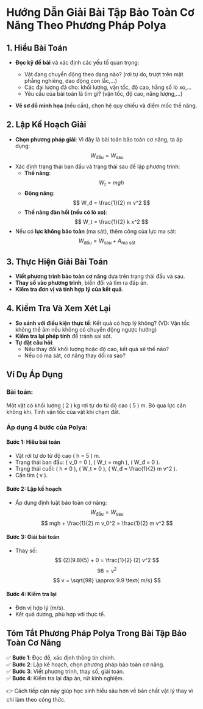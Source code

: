 # Hướng Dẫn Giải Bài Tập Bảo Toàn Cơ Năng Theo Phương Pháp Polya

## 1. Hiểu Bài Toán
- **Đọc kỹ đề bài** và xác định các yếu tố quan trọng:
  - Vật đang chuyển động theo dạng nào? (rơi tự do, trượt trên mặt phẳng nghiêng, dao động con lắc,...)
  - Các đại lượng đã cho: khối lượng, vận tốc, độ cao, hằng số lò xo,...
  - Yêu cầu của bài toán là tìm gì? (vận tốc, độ cao, năng lượng,…)

- **Vẽ sơ đồ minh họa** (nếu cần), chọn hệ quy chiếu và điểm mốc thế năng.

## 2. Lập Kế Hoạch Giải
- **Chọn phương pháp giải**: Vì đây là bài toán bảo toàn cơ năng, ta áp dụng:
  $$
  W_{\text{đầu}} = W_{\text{sau}}
  $$
- Xác định trạng thái ban đầu và trạng thái sau để lập phương trình:
  - **Thế năng**:
    $$
    W_t = mgh
    $$
  - **Động năng**:
    $$
    W_đ = \frac{1}{2} m v^2
    $$
  - **Thế năng đàn hồi (nếu có lò xo)**:
    $$
    W_t = \frac{1}{2} k x^2
    $$
- Nếu có **lực không bảo toàn** (ma sát), thêm công của lực ma sát:
  $$
  W_{\text{đầu}} = W_{\text{sau}} + A_{\text{ma sát}}
  $$

## 3. Thực Hiện Giải Bài Toán
- **Viết phương trình bảo toàn cơ năng** dựa trên trạng thái đầu và sau.
- **Thay số vào phương trình**, biến đổi và tìm ra đáp án.
- **Kiểm tra đơn vị và tính hợp lý của kết quả**.

## 4. Kiểm Tra Và Xem Xét Lại
- **So sánh với điều kiện thực tế**: Kết quả có hợp lý không? (VD: Vận tốc không thể âm nếu không có chuyển động ngược hướng)
- **Kiểm tra lại phép tính** để tránh sai sót.
- **Tự đặt câu hỏi**:
  - Nếu thay đổi khối lượng hoặc độ cao, kết quả sẽ thế nào?
  - Nếu có ma sát, cơ năng thay đổi ra sao?

## Ví Dụ Áp Dụng
### Bài toán:
Một vật có khối lượng \( 2 \) kg rơi tự do từ độ cao \( 5 \) m. Bỏ qua lực cản không khí. Tính vận tốc của vật khi chạm đất.

### Áp dụng 4 bước của Polya:

#### **Bước 1: Hiểu bài toán**
- Vật rơi tự do từ độ cao \( h = 5 \) m.
- Trạng thái ban đầu: \( v_0 = 0 \), \( W_t = mgh \), \( W_đ = 0 \).
- Trạng thái cuối: \( h = 0 \), \( W_t = 0 \), \( W_đ = \frac{1}{2} m v^2 \).
- Cần tìm \( v \).

#### **Bước 2: Lập kế hoạch**
- Áp dụng định luật bảo toàn cơ năng:
  $$
  W_{\text{đầu}} = W_{\text{sau}}
  $$
  $$
  mgh + \frac{1}{2} m v_0^2 = \frac{1}{2} m v^2
  $$

#### **Bước 3: Giải bài toán**
- Thay số:
  $$
  (2)(9.8)(5) + 0 = \frac{1}{2} (2) v^2
  $$
  $$
  98 = v^2
  $$
  $$
  v = \sqrt{98} \approx 9.9 \text{ m/s}
  $$

#### **Bước 4: Kiểm tra lại**
- Đơn vị hợp lý (m/s).
- Kết quả dương, phù hợp với thực tế.

## **Tóm Tắt Phương Pháp Polya Trong Bài Tập Bảo Toàn Cơ Năng**
✅ **Bước 1**: Đọc đề, xác định thông tin chính.  
✅ **Bước 2**: Lập kế hoạch, chọn phương pháp bảo toàn cơ năng.  
✅ **Bước 3**: Viết phương trình, thay số, giải toán.  
✅ **Bước 4**: Kiểm tra lại đáp án, rút kinh nghiệm.  

👉 Cách tiếp cận này giúp học sinh hiểu sâu hơn về bản chất vật lý thay vì chỉ làm theo công thức.
